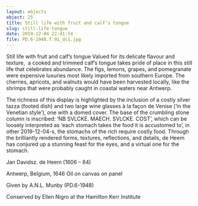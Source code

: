 ```yaml
---
layout: objects
object: 25
title: Still life with fruit and calf’s tongue
slug: still-life-tongue
date: 2019-12-04 22:41:54
file: PD.6-1948.f.91_dc1.jpg
---
```

Still life with fruit and calf’s tongue  Valued for its delicate flavour and texture,  a cooked and trimmed calf’s tongue takes pride of place in this still life that celebrates abundance. The figs, lemons, grapes, and pomegranate were expensive luxuries most likely imported from southern Europe. The cherries, apricots, and walnuts would have  been harvested locally, like the shrimps that  were probably caught in coastal waters near Antwerp.  

The richness of this display is highlighted by the inclusion of a costly silver tazza (footed dish) and two large wine glasses à la façon de Venise (‘in the Venetian style’), one with a domed cover. The base of the crumbling stone column is inscribed: ‘NB SVLCKE. MAECH. SVLCKE. COST’, which can be loosely interpreted as ‘each stomach takes the food it is accustomed to’, in other 2019-12-04-s, the stomachs of the rich require costly food. Through the brilliantly rendered forms, textures, reflections, and details, de Heem has conjured up a stunning feast for the eyes, and a virtual one for the stomach.

Jan Davidsz. de Heem (1606 – 84)  

Antwerp, Belgium, 1646 Oil on canvas on panel  

Given by A.N.L. Munby (PD.6-1948)  

Conserved by Ellen Nigro at the Hamilton Kerr Institute
